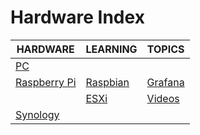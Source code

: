 # Hardware Index

|HARDWARE|LEARNING|TOPICS|
|---|---|---|
|[PC](infrastructure/hardware/hardware-pc)|||
|[Raspberry Pi](infrastructure/hardware/hardware-raspberrypi)|[Raspbian](infrastructure/hardware/hardware-raspberrypi#raspbian)|[Grafana](infrastructure/hardware/hardware-raspberrypi#grafana)|
||[ESXi](infrastructure/hardware/hardware-raspberrypi#esxi)|[Videos](infrastructure/hardware/hardware-raspberrypi#videos)|
|[Synology](infrastructure/hardware/hardware-synology)|||
